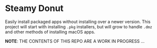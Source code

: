 # Steamy Donut

Easily install packaged apps without installing over a newer version. This project will start with installing `.pkg` installers, but will grow to handle `.dmz` and other methods of installing macOS apps.

**NOTE**: THE CONTENTS OF THIS REPO ARE A WORK IN PROGRESS ...
